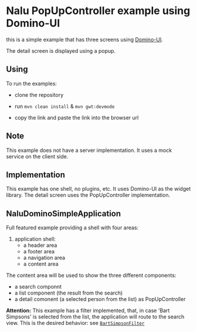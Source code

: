 # Nalu PopUpController example using Domino-UI
this is a simple example that has three screens using [Domino-UI](https://github.com/DominoKit/domino-ui).

The detail screen is displayed using a popup.

## Using
To run the examples:

* clone the repository

* run `mvn clean install` & `mvn gwt:devmode`

* copy the link and paste the link into the browser url

## Note
This example does not have a server implementation. It uses a mock service on the client side.

## Implementation
This example has one shell, no plugins, etc. It uses Domino-UI as the widget library. The detail screen uses the PopUpController implementation.

## NaluDominoSimpleApplication
Full featured example providing a shell with four areas:

1. application shell:
      * a header area
      * a footer area
      * a navigation area
      * a content area

The content area will be used to show the three different components:

* a search componnt
* a list component (the result from the search)
* a detail comonent (a selected person from the list) as PopUpController

**Attention:**
This example has a filter implemented, that, in case 'Bart Simpsons' is selected from the list, the application will route to the search view. This is the desired behavior: see [```BartSimpsonFilter```](https://github.com/NaluKit/nalu-examples/blob/master/NaluDominoSimpleApplication/src/main/java/com/github/nalukit/example/nalu/simpleapplication/client/filters/BartSimpsonFilter.java)

